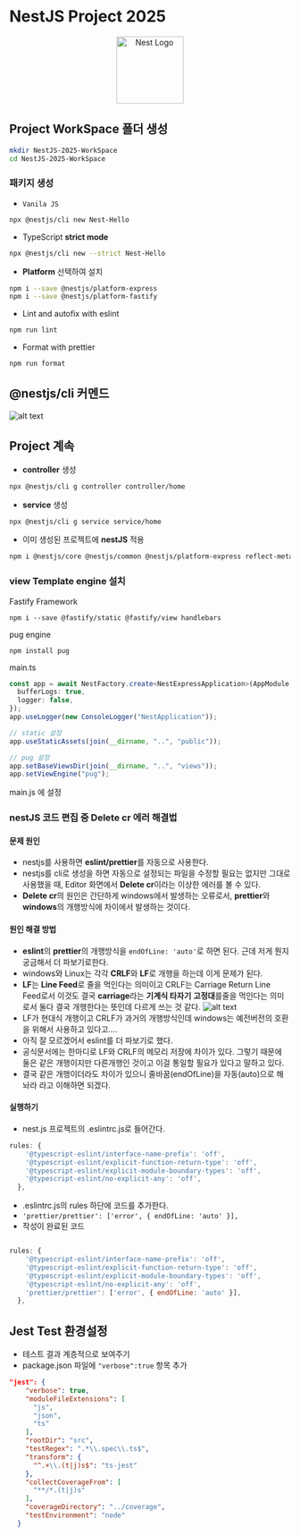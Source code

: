 # NestJS Project 2025

<p align="center">
  <a href="http://nestjs.com/" target="blank"><img src="https://nestjs.com/img/logo-small.svg" width="120" alt="Nest Logo" /></a>
</p>

## Project WorkSpace 폴더 생성

```bash
mkdir NestJS-2025-WorkSpace
cd NestJS-2025-WorkSpace
```

### 패키지 생성

- `Vanila JS`

```bash
npx @nestjs/cli new Nest-Hello
```

- TypeScript **strict mode**

```bash
npx @nestjs/cli new --strict Nest-Hello
```

- **Platform** 선택하여 설치

```bash
npm i --save @nestjs/platform-express
npm i --save @nestjs/platform-fastify
```

- Lint and autofix with eslint

```bash
npm run lint
```

- Format with prettier

```bash
npm run format
```

## @nestjs/cli 커멘드

![alt text](image-1.png)

## Project 계속

- **controller** 생성

```sh
npx @nestjs/cli g controller controller/home
```

- **service** 생성

```sh
npx @nestjs/cli g service service/home

```

- 이미 생성된 프로젝트에 **nestJS** 적용

```bash
npm i @nestjs/core @nestjs/common @nestjs/platform-express reflect-metadata typescript
```

### view Template engine 설치

Fastify Framework

```shell
npm i --save @fastify/static @fastify/view handlebars
```

pug engine

```shell
npm install pug
```

main.ts

```ts
const app = await NestFactory.create<NestExpressApplication>(AppModule, {
  bufferLogs: true,
  logger: false,
});
app.useLogger(new ConsoleLogger("NestApplication"));

// static 설정
app.useStaticAssets(join(__dirname, "..", "public"));

// pug 설정
app.setBaseViewsDir(join(__dirname, "..", "views"));
app.setViewEngine("pug");
```

main.js 에 설정

### nestJS 코드 편집 중 **Delete cr** 에러 해결법

#### 문제 원인

- nestjs를 사용하면 **eslint/prettier**를 자동으로 사용한다.
- nestjs를 cli로 생성을 하면 자동으로 설정되는 파일을 수정할 필요는 없지만 그대로 사용했을 때, Editor 화면에서 **Delete cr**이라는 이상한 에러를 볼 수 있다.
- **Delete cr**의 원인은 간단하게 windows에서 발생하는 오류로서, **prettier**와 **windows**의 개행방식에 차이에서 발생하는 것이다.

#### 원인 해결 방법

- **eslint**의 **prettier**의 개행방식을 `endOfLine: 'auto'`로 하면 된다.
  근데 저게 뭔지 궁금해서 더 파보기로한다.
- windows와 Linux는 각각 **CRLF**와 **LF**로 개행을 하는데 이게 문제가 된다.
- **LF**는 **Line Feed**로 줄을 먹인다는 의미이고 CRLF는 Carriage Return Line Feed로서 이것도 결국 **carriage**라는 **기계식 타자기** **고정대**를줄을 먹인다는 의미로서 둘다 결국 개행한다는 뜻인데 다르게 쓰는 것 같다.
  ![alt text](image.png)
- LF가 현대식 개행이고 CRLF가 과거의 개행방식인데 windows는 예전버전의 호환을 위해서 사용하고 있다고....
- 아직 잘 모르겠어서 eslint를 더 파보기로 했다.
- 공식문서에는 한마디로 LF와 CRLF의 메모리 저장에 차이가 있다. 그렇기 때문에 둘은 같은 개행이지만 다른개행인 것이고 이걸 통일할 필요가 있다고 말하고 있다.
- 결국 같은 개행이더라도 차이가 있으니 줄바꿈(endOfLine)을 자동(auto)으로 해놔라 라고 이해하면 되겠다.

#### 실행하기

- nest.js 프로젝트의 .eslintrc.js로 들어간다.

```javascript
rules: {
    '@typescript-eslint/interface-name-prefix': 'off',
    '@typescript-eslint/explicit-function-return-type': 'off',
    '@typescript-eslint/explicit-module-boundary-types': 'off',
    '@typescript-eslint/no-explicit-any': 'off',
  },
```

- .eslintrc.js의 rules 하단에 코드를 추가한다.
- `'prettier/prettier': ['error', { endOfLine: 'auto' }],`
- 작성이 완료된 코드

```javascript

rules: {
    '@typescript-eslint/interface-name-prefix': 'off',
    '@typescript-eslint/explicit-function-return-type': 'off',
    '@typescript-eslint/explicit-module-boundary-types': 'off',
    '@typescript-eslint/no-explicit-any': 'off',
    'prettier/prettier': ['error', { endOfLine: 'auto' }],
  },
```

## Jest Test 환경설정

- 테스트 결과 계층적으로 보여주기
- package.json 파일에 `"verbose":true` 항목 추가

```json
"jest": {
    "verbose": true,
    "moduleFileExtensions": [
      "js",
      "json",
      "ts"
    ],
    "rootDir": "src",
    "testRegex": ".*\\.spec\\.ts$",
    "transform": {
      "^.+\\.(t|j)s$": "ts-jest"
    },
    "collectCoverageFrom": [
      "**/*.(t|j)s"
    ],
    "coverageDirectory": "../coverage",
    "testEnvironment": "node"
  }

```
